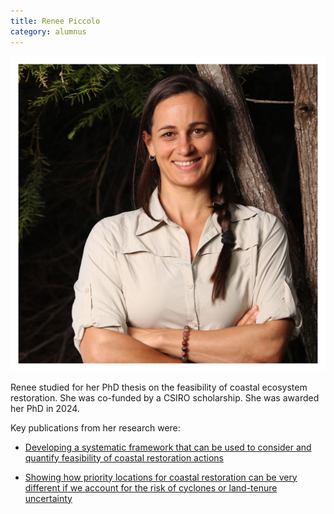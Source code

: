 ```yaml
---
title: Renee Piccolo
category: alumnus
---
```


![](/people/images/Renee.jpg)

Renee studied for her PhD thesis on the feasibility of coastal ecosystem restoration. She was co-funded by a CSIRO scholarship. She was awarded her PhD in 2024. 

Key publications from her research were:

- [Developing a systematic framework that can be used to consider and quantify feasibility of coastal restoration actions ](https://www.sciencedirect.com/science/article/pii/S0964569123005021)

- [Showing how priority locations for coastal restoration can be very different if we account for the risk of cyclones or land-tenure uncertainty](https://onlinelibrary.wiley.com/doi/full/10.1111/rec.14261)

